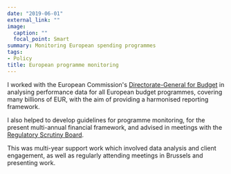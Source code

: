 ```yaml
---
date: "2019-06-01"
external_link: ""
image:
  caption: ""
  focal_point: Smart
summary: Monitoring European spending programmes
tags:
- Policy
title: European programme monitoring
---
```


I worked with the European Commission's [Directorate-General for Budget](https://ec.europa.eu/info/departments/budget_en) in analysing performance data for all European budget programmes, covering many billions of EUR, with the aim of providing a harmonised reporting framework.

I also helped to develop guidelines for programme monitoring, for the present multi-annual financial framework, and advised in meetings with the [Regulatory Scrutiny Board](https://ec.europa.eu/info/law/law-making-process/regulatory-scrutiny-board_en).

This was multi-year support work which involved data analysis and client engagement, as well as regularly attending meetings in Brussels and presenting work.
